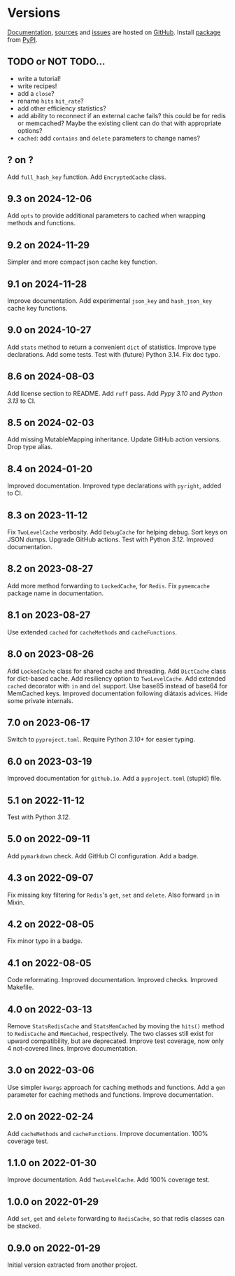 # Versions

[Documentation](https://zx80.github.io/cachetools-utils/),
[sources](https://github.com/zx80/cachetools-utils) and
[issues](https://github.com/zx80/cachetools-utils/issues)
are hosted on [GitHub](https://github.com).
Install [package](https://pypi.org/project/CacheToolsUtils/) from
[PyPI](https://pypi.org/).

## TODO or NOT TODO…

- write a tutorial!
- write recipes!
- add a `close`?
- rename `hits`  `hit_rate`?
- add other efficiency statistics?
- add ability to reconnect if an external cache fails?
  this could be for redis or memcached?
  Maybe the existing client can do that with appropriate options?
- `cached`: add `contains` and `delete` parameters to change names?

## ? on ?

Add `full_hash_key` function.
Add `EncryptedCache` class.

## 9.3 on 2024-12-06

Add `opts` to provide additional parameters to cached when wrapping methods
and functions.

## 9.2 on 2024-11-29

Simpler and more compact json cache key function.

## 9.1 on 2024-11-28

Improve documentation.
Add experimental `json_key` and `hash_json_key` cache key functions.

## 9.0 on 2024-10-27

Add `stats` method to return a convenient `dict` of statistics.
Improve type declarations.
Add some tests.
Test with (future) Python 3.14.
Fix doc typo.

## 8.6 on 2024-08-03

Add license section to README.
Add `ruff` pass.
Add _Pypy 3.10_ and _Python 3.13_ to CI.

## 8.5 on 2024-02-03

Add missing MutableMapping inheritance.
Update GitHub action versions.
Drop type alias.

## 8.4 on 2024-01-20

Improved documentation.
Improved type declarations with `pyright`, added to CI.

## 8.3 on 2023-11-12

Fix `TwoLevelCache` verbosity.
Add `DebugCache` for helping debug.
Sort keys on JSON dumps.
Upgrade GitHub actions.
Test with Python *3.12*.
Improved documentation.

## 8.2 on 2023-08-27

Add more method forwarding to `LockedCache`, for `Redis`.
Fix `pymemcache` package name in documentation.

## 8.1 on 2023-08-27

Use extended `cached` for `cacheMethods` and `cacheFunctions`.

## 8.0 on 2023-08-26

Add `LockedCache` class for shared cache and threading.
Add `DictCache` class for dict-based cache.
Add resiliency option to `TwoLevelCache`.
Add extended `cached` decorator with `in` and `del` support.
Use base85 instead of base64 for MemCached keys.
Improved documentation following diátaxis advices.
Hide some private internals.

## 7.0 on 2023-06-17

Switch to `pyproject.toml`.
Require Python *3.10+* for easier typing.

## 6.0 on 2023-03-19

Improved documentation for `github.io`.
Add a `pyproject.toml` (stupid) file.

## 5.1 on 2022-11-12

Test with Python *3.12*.

## 5.0 on 2022-09-11

Add `pymarkdown` check.
Add GitHub CI configuration.
Add a badge.

## 4.3 on 2022-09-07

Fix missing key filtering for `Redis`'s `get`, `set` and `delete`.
Also forward `in` in Mixin.

## 4.2 on 2022-08-05

Fix minor typo in a badge.

## 4.1 on 2022-08-05

Code reformating.
Improved documentation.
Improved checks.
Improved Makefile.

## 4.0 on 2022-03-13

Remove `StatsRedisCache` and `StatsMemCached` by moving the `hits()` method
to `RedisCache` and `MemCached`, respectively.
The two classes still exist for upward compatibility, but are deprecated.
Improve test coverage, now only 4 not-covered lines.
Improve documentation.

## 3.0 on 2022-03-06

Use simpler `kwargs` approach for caching methods and functions.
Add a `gen` parameter for caching methods and functions.
Improve documentation.

## 2.0 on 2022-02-24

Add `cacheMethods` and `cacheFunctions`.
Improve documentation.
100% coverage test.

## 1.1.0 on 2022-01-30

Improve documentation.
Add `TwoLevelCache`.
Add 100% coverage test.

## 1.0.0 on 2022-01-29

Add `set`, `get` and `delete` forwarding to `RedisCache`, so that redis
classes can be stacked.

## 0.9.0 on 2022-01-29

Initial version extracted from another project.
